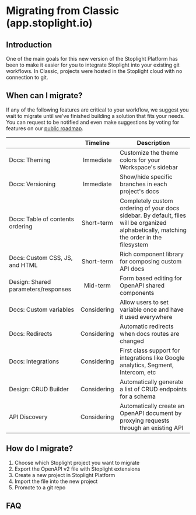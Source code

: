 # Migrating from Classic (app.stoplight.io)

## Introduction

One of the main goals for this new version of the Stoplight Platform has been to make it easier for you to integrate Stoplight into your existing git workflows. In Classic, projects were hosted in the Stoplight cloud with no connection to git.

## When can I migrate?

If any of the following features are critical to your workflow, we suggest you wait to migrate until we've finished building a solution that fits your needs. You can request to be notified and even make suggestions by voting for features on our [public roadmap](https://meta.stoplight.io/roadmap).

<!-- TODO: Add productboard links for each feature -->

|                                     |  Timeline   | Description                                                                                                                               |
| ----------------------------------- | :---------: | ----------------------------------------------------------------------------------------------------------------------------------------- |
| Docs: Theming                       |  Immediate  | Customize the theme colors for your Workspace's sidebar                                                                                   |
| Docs: Versioning                    |  Immediate  | Show/hide specific branches in each project's docs                                                                                        |
| Docs: Table of contents ordering    | Short-term  | Completely custom ordering of your docs sidebar. By default, files will be organized alphabetically, matching the order in the filesystem |
| Docs: Custom CSS, JS, and HTML      | Short-term  | Rich component library for composing custom API docs                                                                                      |
| Design: Shared parameters/responses |  Mid-term   | Form based editing for OpenAPI shared components                                                                                          |
| Docs: Custom variables              | Considering | Allow users to set variable once and have it used everywhere                                                                              |
| Docs: Redirects                     | Considering | Automatic redirects when docs routes are changed                                                                                          |
| Docs: Integrations                  | Considering | First class support for integrations like Google analytics, Segment, Intercom, etc                                                        |
| Design: CRUD Builder                | Considering | Automatically generate a list of CRUD endpoints for a schema                                                                              |
| API Discovery                       | Considering | Automatically create an OpenAPI document by proxying requests through an existing API                                                         |

## How do I migrate?

1. Choose which Stoplight project you want to migrate
2. Export the OpenAPI v2 file with Stoplight extensions
3. Create a new project in Stoplight Platform
4. Import the file into the new project
5. Promote to a git repo

<!-- TODO: Would be nice to convert text sections to markdown files -->
<!-- TODO: Images (2) and link to relevant docs articles (3) -->

## FAQ
